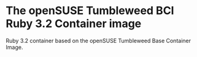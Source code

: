 # The openSUSE Tumbleweed BCI Ruby 3.2 Container image

Ruby 3.2 container based on the openSUSE Tumbleweed Base Container Image.
